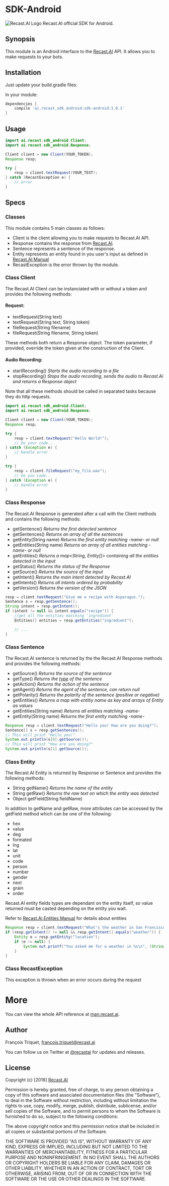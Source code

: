# SDK-Android
![Recast.AI Logo](https://github.com/RecastAI/SDK-NodeJs/blob/master/misc/logo-inline.png)
Recast.AI official SDK for Android.

## Synopsis
This module is an Android interface to the [Recast.AI](https://recast.ai) API. It allows you to make requests to your bots.

## Installation
Just update your build.gradle files:

In your module:
```gradle
dependencies {
	compile 'ai.recast.sdk_android:sdk-android:1.0.1'
}
```

## Usage
```java
import ai.recast.sdk_android.Client;
import ai.recast.sdk_android.Response;

Client client = new Client(YOUR_TOKEN);
Response resp;

try {
	resp = client.textRequest(YOUR_TEXT);
} catch (RecastException e) {
	// error
}
```

## Specs
### Classes

This module contains 5 main classes as follows:
* Client is the client allowing you to make requests to Recast.AI API.
* Response contains the response from [Recast.AI](https://recast.ai).
* Sentence represents a sentence of the response.
* Entity represents an entity found in you user's input as defined in [Recast.AI Manual](https://man.recast.ai/#list-of-entities)
* RecastException is the error thrown by the module.

### Class Client
The Recast.AI Client can be instanciated with or without a token and provides the following methods:

#### Request:
* textRequest(String text)
* textRequest(String text, String token)
* fileRequest(String filename)
* fileRequest(String filename, String token)

These methods both return a Response object.
The token parameter, if provided, override the token given at the construction of the Client.

#### Audio Recording:
* startRecording() *Starts the audio recording to a file*
* stopRecording() *Stops the audio recording, sends the audio to Recast.Ai and returns a Response object*

Note that all these methods should be called in separated tasks because they do http requests.


```java
import ai.recast.sdk_android.Client;
import ai.recast.sdk_android.Response;

Client client = new Client(YOUR_TOKEN);
Response resp;

try {
	resp = client.textRequest("Hello World!");
	// Do your code...
} catch (Exception e) {
	// Handle error
}

try {
	resp = client.fileRequest("my_file.wav");
    // Do you code..
} catch (Exception e) {
	// Handle error
}
```

### Class Response
The Recast.AI Response is generated after a call with the Client methods and contains the following methods:
* getSentence() *Returns the first detected sentence*
* getSentences() *Returns an array of all the sentences*
* getEntity(String name) *Returns the first entity matching -name- or null*
* getEntities(String name) *Returns an array of all entities matching -name- or null*
* getEntities() *Returns a map<String, Entity[]> containing all the entities detected in the input*
* getStatus() *Returns the status of the Response*
* getSource() *Returns the source of the input*
* getIntent() *Returns the main intent detected by Recast.AI*
* getIntents() *Returns all intents ordered by probability*
* getVersion() *Returns the version of the JSON*

```java
resp = client.textRequest("Give me a recipe with Asparagus.");
Sentence s = resp.getSentence();
String intent = resp.getIntent();
if (intent != null && intent.equals("recipe")) {
	//get all the entities matching 'ingredient'
	Entities[] entities = resp.getEntities("ingredient");

	// ...
}
```

### Class Sentence
The Recast.AI sentence is returned by the the Recast.AI Response methods and provides the following methods:
* getSource() *Returns the source of the sentence*
* getType() *Returns the [type](https://man.recast.ai/#types-of-sentence) of the sentence*
* getAction() *Returns the action of the sentence*
* getAgent() *Returns the agent of the sentence, can return null*
* getPolarity() *Returns the polarity of the sentence (positive or negative)*
* getEntities() *Returns a map with entitiy name as key and arrays of Entity as values*
* getEntities(String name) *Returns all entities matching -name-*
* getEntity(String name) *Returns the first entity matching -name-*

```java
Response resp = client.textRequest("Hello you! How are you doing?");
Sentence[] s = resp.getSentences();
// This will print "Hello you!"
System.out.println(s[0].getSource());
// This will print "How are you doing?"
System.out.println(s[1].getSource());
```

### Class Entity
The Recast.AI Entity is returned by Response or Sentence and provides the following methods:
* String getName() *Returns the name of the entity*
* String getRaw() *Returns the raw text on which the entity was detected*
* Object getField(String fieldName)


In addition to getName and getRaw, more attributes can be accessed by the getField method which can be one of the following:
* hex
* value
* deg
* formated
* lng
* lat
* unit
* code
* person
* number
* gender
* next
* grain
* order

Recast.AI entity fields types are dependant on the entity itself, so value returned must be casted depending on the entity you wait.

Refer to [Recast.Ai Entities Manual](https://man.recast.ai/#list-of-entities) for details about entities

```java
Response resp = client.textRequest("What's the weather in San Francisco?");
if (resp.getIntent() != null && resp.getIntent().equals("weather")) {
	Entity e = resp.getEntity("location");
	if (e != null) {
		System.out.printf("You asked me for a weather in %s\n", (String)e.getField("formated"));
	}
}
```

### Class RecastException
This exception is thrown when an error occurs during the request

# More

You can view the whole API reference at [man.recast.ai](https://man.recast.ai).


## Author

François Triquet, francois.triquet@recast.ai

You can follow us on Twitter at [@recastai](https://twitter.com/recastai) for updates and releases.

## License

Copyright (c) [2016] [Recast.AI](https://recast.ai)

Permission is hereby granted, free of charge, to any person obtaining a copy
of this software and associated documentation files (the "Software"), to deal
in the Software without restriction, including without limitation the rights
to use, copy, modify, merge, publish, distribute, sublicense, and/or sell
copies of the Software, and to permit persons to whom the Software is
furnished to do so, subject to the following conditions:

The above copyright notice and this permission notice shall be included in all
copies or substantial portions of the Software.

THE SOFTWARE IS PROVIDED "AS IS", WITHOUT WARRANTY OF ANY KIND, EXPRESS OR
IMPLIED, INCLUDING BUT NOT LIMITED TO THE WARRANTIES OF MERCHANTABILITY,
FITNESS FOR A PARTICULAR PURPOSE AND NONINFRINGEMENT. IN NO EVENT SHALL THE
AUTHORS OR COPYRIGHT HOLDERS BE LIABLE FOR ANY CLAIM, DAMAGES OR OTHER
LIABILITY, WHETHER IN AN ACTION OF CONTRACT, TORT OR OTHERWISE, ARISING FROM,
OUT OF OR IN CONNECTION WITH THE SOFTWARE OR THE USE OR OTHER DEALINGS IN THE
SOFTWARE.
